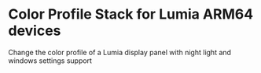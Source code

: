  # Color Profile Stack for Lumia ARM64 devices
 
 Change the color profile of a Lumia display panel with night light and windows settings support

